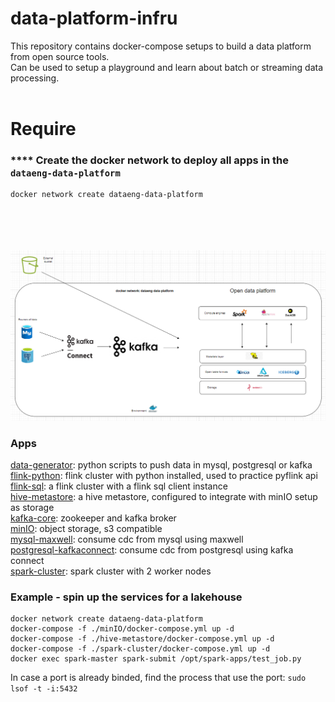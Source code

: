 # data-platform-infru
This repository contains docker-compose setups to build a data platform from open source tools. \
Can be used to setup a playground and learn about batch or streaming data processing.
<br></br>
# Require
### **** Create the docker network to deploy all apps in the `dataeng-data-platform` 
```
docker network create dataeng-data-platform
```
<br></br><br></br>
![image](./opendataplatform.png)

### Apps 
[data-generator](./data-generator/): python scripts to push data in mysql, postgresql or kafka\
[flink-python](./flink-python/): flink cluster with python installed, used to practice pyflink api \
[flink-sql](./flink-sql/): a flink cluster with a flink sql client instance \
[hive-metastore](./hive-metastore/): a hive metastore, configured to integrate with minIO setup as storage \
[kafka-core](./kafka-core/): zookeeper and kafka broker\
[minIO](./minIO): object storage, s3 compatible\
[mysql-maxwell](./mysql-maxwell): consume cdc from mysql using maxwell\
[postgresql-kafkaconnect](./postgresql-kafkaconnect/): consume cdc from postgresql using kafka connect\
[spark-cluster](./spark-cluster-mode/): spark cluster with 2 worker nodes



### Example - spin up the services for a lakehouse 

```
docker network create dataeng-data-platform
docker-compose -f ./minIO/docker-compose.yml up -d
docker-compose -f ./hive-metastore/docker-compose.yml up -d
docker-compose -f ./spark-cluster/docker-compose.yml up -d
docker exec spark-master spark-submit /opt/spark-apps/test_job.py
```

In case a port is already binded, find the process that use the port:
``sudo lsof -t -i:5432``